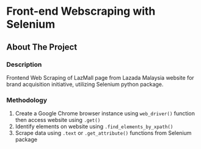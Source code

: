 # Front-end Webscraping with Selenium

## About The Project

### Description
Frontend Web Scraping of LazMall page from Lazada Malaysia website for brand acquisition initiative, utilizing Selenium python package.

### Methodology
1. Create a Google Chrome browser instance using `web_driver()` function then access website using `.get()`
2. Identify elements on website using `.find_elements_by_xpath()`
3. Scrape data using `.text` or `.get_attribute()` functions from Selenium package
